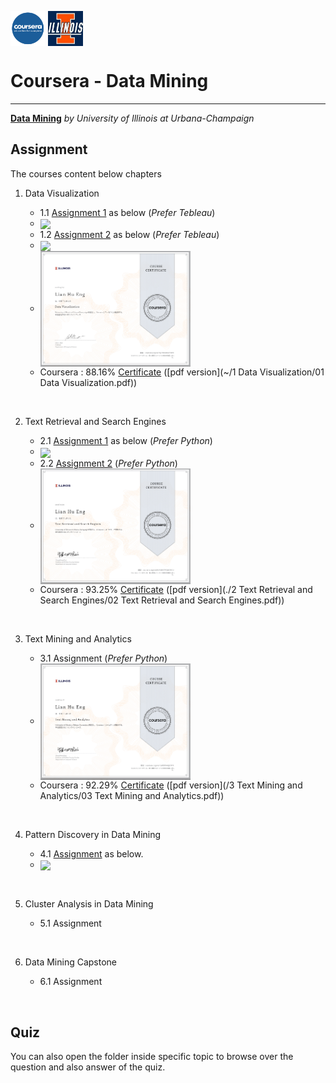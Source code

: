 <img src='figure/coursera.jpg' width='56' align='center' valign='middle'> <img src='figure/Illinois.jpg' width='56' align='center' valign='middle'>

# Coursera - Data Mining

---

[**Data Mining**](https://www.coursera.org/specializations/data-mining) *by University of Illinois at Urbana-Champaign*

## Assignment

The courses content below chapters

1. Data Visualization

    - 1.1 [Assignment 1](http://englianhu.github.io/2016/04/Programming%20Assignment%201%20Submission.html) as below (*Prefer Tebleau*)
    - <img src='figure/20160922_015212.gif' width='240' align='center' valign='middle'>
    - 1.2 [Assignment 2](http://rpubs.com/englianhu/177151) as below (*Prefer Tebleau*)
    - <img src='figure/20160922_015545.gif' width='240' align='center' valign='middle'>
    - <img src='1 Data Visualization/figure/01 Data Visualization.png' width='240' align='center' valign='middle'>
    - Coursera : 88.16% [Certificate](https://www.coursera.org/account/accomplishments/certificate/THXLR367Y3PR) ([pdf version](~/1 Data Visualization/01 Data Visualization.pdf))

<br>

2. Text Retrieval and Search Engines

    - 2.1 [Assignment 1](https://beta.rstudioconnect.com/englianhu/Programming-Assignment-1-Submission/) as below (*Prefer Python*)
    - <img src='figure/20160922_015848.gif' width='240' align='center' valign='middle'>
    - 2.2 [Assignment 2](https://beta.rstudioconnect.com/englianhu/Programming-Assignment-2-Submission/) (*Prefer Python*)
    - <img src='2 Text Retrieval and Search Engines/figure/02 Text Retrieval and Search Engines.png' width='240' align='center' valign='middle'>
    - Coursera : 93.25% [Certificate](https://www.coursera.org/account/accomplishments/certificate/9MK37PQWCWCU) ([pdf version](./2 Text Retrieval and Search Engines/02 Text Retrieval and Search Engines.pdf))

<br>

3. Text Mining and Analytics

    - 3.1 Assignment (*Prefer Python*)
    - <img src='3 Text Mining and Analytics/figure/03 Text Mining and Analytics.png' width='240' align='center' valign='middle'>
    - Coursera : 92.29% [Certificate](https://www.coursera.org/account/accomplishments/certificate/8D8V4VJJUVYK) ([pdf version](/3 Text Mining and Analytics/03 Text Mining and Analytics.pdf))

<br>

4. Pattern Discovery in Data Mining

    - 4.1 [Assignment](http://rpubs.com/englianhu/pattern-discovery-in-data-mining-assignment1) as below.
    - <img src='figure/20160922_014651.gif' width='240' align='center' valign='middle'>

<br>

5. Cluster Analysis in Data Mining

    - 5.1 Assignment

<br>

6. Data Mining Capstone

    - 6.1 Assignment

<br>

## Quiz

  You can also open the folder inside specific topic to browse over the question and also answer of the quiz.

